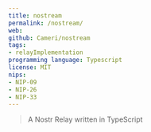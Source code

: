 ```yaml
---
title: nostream
permalink: /nostream/
web: 
github: Cameri/nostream
tags:
- relayImplementation
programming language: Typescript
license: MIT
nips: 
- NIP-09
- NIP-26
- NIP-33 
---
```


> A Nostr Relay written in TypeScript